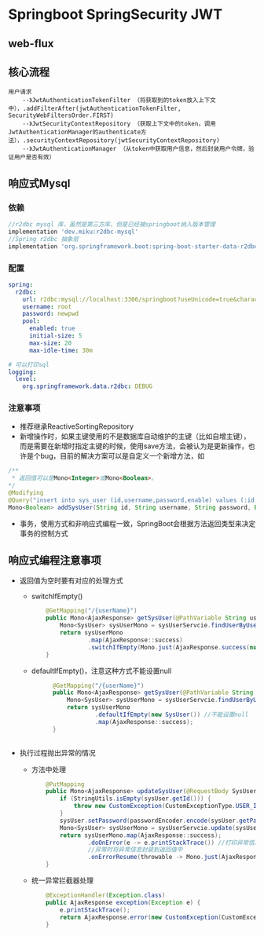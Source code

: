 # Springboot SpringSecurity JWT
## web-flux

## 核心流程
```
用户请求
    --》JwtAuthenticationTokenFilter （将获取到的token放入上下文中），.addFilterAfter(jwtAuthenticationTokenFilter, SecurityWebFiltersOrder.FIRST)
    --》JwtSecurityContextRepository （获取上下文中的token，调用JwtAuthenticationManager的authenticate方法），.securityContextRepository(jwtSecurityContextRepository)
    --》JwtAuthenticationManager （从token中获取用户信息，然后封装用户令牌，验证用户是否有效）
```

## 响应式Mysql
### 依赖
```gradle
//r2dbc mysql 库，虽然是第三方库，但是已经被springboot纳入版本管理
implementation 'dev.miku:r2dbc-mysql'
//Spring r2dbc 抽象层
implementation 'org.springframework.boot:spring-boot-starter-data-r2dbc'
```

### 配置
```yaml
spring:
  r2dbc:
    url: r2dbc:mysql://localhost:3306/springboot?useUnicode=true&characterEncoding=utf-8&useTimezone=true&serverTimezone=GMT%2B8
    username: root
    password: newpwd
    pool:
      enabled: true
      initial-size: 5
      max-size: 20
      max-idle-time: 30m

# 可以打印sql
logging:
  level:
    org.springframework.data.r2dbc: DEBUG
```

### 注意事项
* 推荐继承ReactiveSortingRepository
* 新增操作时，如果主键使用的不是数据库自动维护的主键（比如自增主键），而是需要在新增时指定主键的时候，使用save方法，会被认为是更新操作，也许是个bug，目前的解决方案可以是自定义一个新增方法，如
```java
/**
 * 返回值可以是Mono<Integer>或Mono<Boolean>。
*/
@Modifying
@Query("insert into sys_user (id,username,password,enable) values (:id,:username,:password,:enable)")
Mono<Boolean> addSysUser(String id, String username, String password, Boolean enable);
```
* 事务，使用方式和非响应式编程一致，SpringBoot会根据方法返回类型来决定事务的控制方式


## 响应式编程注意事项
* 返回值为空时要有对应的处理方式
  - switchIfEmpty()
    ```java
        @GetMapping("/{userName}")
        public Mono<AjaxResponse> getSysUser(@PathVariable String userName) {
            Mono<SysUser> sysUserMono = sysUserServcie.findUserByUsername(userName);
            return sysUserMono
                    .map(AjaxResponse::success)
                    .switchIfEmpty(Mono.just(AjaxResponse.success(null)));
        }
    ```
  - defaultIfEmpty()，注意这种方式不能设置null
    ```java
          @GetMapping("/{userName}")
          public Mono<AjaxResponse> getSysUser(@PathVariable String userName) {
              Mono<SysUser> sysUserMono = sysUserServcie.findUserByUsername(userName);
              return sysUserMono
                      .defaultIfEmpty(new SysUser()) //不能设置null
                      .map(AjaxResponse::success);
          }
 
     ```
    
* 执行过程抛出异常的情况
  - 方法中处理
    ```java
        @PutMapping
        public Mono<AjaxResponse> updateSysUser(@RequestBody SysUser sysUser) {
            if (StringUtils.isEmpty(sysUser.getId())) {
                throw new CustomException(CustomExceptionType.USER_INPUT_ERROR, "更新操作主键不能为空");
            }
            sysUser.setPassword(passwordEncoder.encode(sysUser.getPassword()));
            Mono<SysUser> sysUserMono = sysUserServcie.update(sysUser);
            return sysUserMono.map(AjaxResponse::success);
                    .doOnError(e -> e.printStackTrace()) //打印异常信息
                    //异常时将异常信息封装到返回值中
                    .onErrorResume(throwable -> Mono.just(AjaxResponse.error(new CustomException(CustomExceptionType.USER_INPUT_ERROR,throwable.getMessage(),throwable.getClass().getName()))));
        }
    ```
  - 统一异常拦截器处理
    ```java
        @ExceptionHandler(Exception.class)
        public AjaxResponse exception(Exception e) {  
            e.printStackTrace();
            return AjaxResponse.error(new CustomException(CustomExceptionType.OTHER_ERROR,e.getMessage(),e.getClass().getName()));
        }
    ```